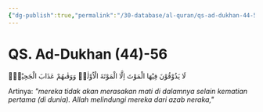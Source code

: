 ```yaml
---
{"dg-publish":true,"permalink":"/30-database/al-quran/qs-ad-dukhan-44-56/"}
---
```



# QS. Ad-Dukhan (44)-56
لَا يَذُوْقُوْنَ فِيْهَا الْمَوْتَ اِلَّا الْمَوْتَةَ الْاُوْلٰىۚ وَوَقٰىهُمْ عَذَابَ الْجَحِيْمِۙ 

Artinya: *"mereka tidak akan merasakan mati di dalamnya selain kematian pertama (di dunia). Allah melindungi mereka dari azab neraka,"*
